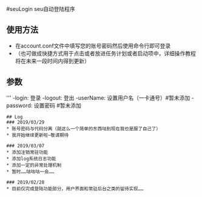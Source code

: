 #seuLogin
seu自动登陆程序
## 使用方法
* 在account.conf文件中填写您的账号密码然后使用命令行即可登录
* （也可做成快捷方式用于点击或者放进任务计划或者启动项中，详细操作教程将在未来一段时间内得到更新）
## 参数
'''
-login: 登录
-logout: 登出
-userName: 设置用户名（一卡通号）#暂未添加
-password: 设置密码 #暂未添加
```
## Log
### 2019/03/29
* 账号密码与代码分离（就这么一个简单的东西咕到现在我也是服了自己了）
* 我开始继续更新啦~敬请期待

### 2019/03/07
* 添加注销常驻功能
* 添加log系统日志功能
* 添加一定的异常处理机制
* 暂时……咕咕咕一会……

### 2019/02/28
* 目前仅完成登陆功能部分，用户界面和常驻后台之类的留待实现……

